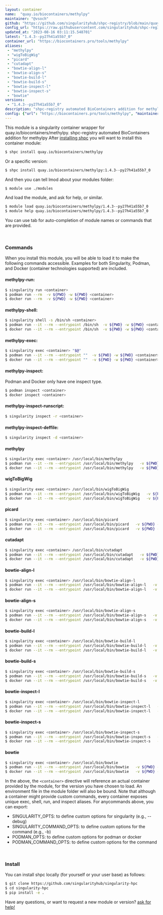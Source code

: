 ```yaml
---
layout: container
name:  "quay.io/biocontainers/methylpy"
maintainer: "@vsoch"
github: "https://github.com/singularityhub/shpc-registry/blob/main/quay.io/biocontainers/methylpy/container.yaml"
config_url: "https://raw.githubusercontent.com/singularityhub/shpc-registry/main/quay.io/biocontainers/methylpy/container.yaml"
updated_at: "2023-08-16 03:11:15.548701"
latest: "1.4.3--py27h41a55b7_0"
container_url: "https://biocontainers.pro/tools/methylpy"
aliases:
 - "methylpy"
 - "wigToBigWig"
 - "picard"
 - "cutadapt"
 - "bowtie-align-l"
 - "bowtie-align-s"
 - "bowtie-build-l"
 - "bowtie-build-s"
 - "bowtie-inspect-l"
 - "bowtie-inspect-s"
 - "bowtie"
versions:
 - "1.4.3--py27h41a55b7_0"
description: "shpc-registry automated BioContainers addition for methylpy"
config: {"url": "https://biocontainers.pro/tools/methylpy", "maintainer": "@vsoch", "description": "shpc-registry automated BioContainers addition for methylpy", "latest": {"1.4.3--py27h41a55b7_0": "sha256:c4b8fa9f4e0743dd78d19f9848ebf006a19cac5f0fd760843e75913eb0abab3e"}, "tags": {"1.4.3--py27h41a55b7_0": "sha256:c4b8fa9f4e0743dd78d19f9848ebf006a19cac5f0fd760843e75913eb0abab3e"}, "docker": "quay.io/biocontainers/methylpy", "aliases": {"methylpy": "/usr/local/bin/methylpy", "wigToBigWig": "/usr/local/bin/wigToBigWig", "picard": "/usr/local/bin/picard", "cutadapt": "/usr/local/bin/cutadapt", "bowtie-align-l": "/usr/local/bin/bowtie-align-l", "bowtie-align-s": "/usr/local/bin/bowtie-align-s", "bowtie-build-l": "/usr/local/bin/bowtie-build-l", "bowtie-build-s": "/usr/local/bin/bowtie-build-s", "bowtie-inspect-l": "/usr/local/bin/bowtie-inspect-l", "bowtie-inspect-s": "/usr/local/bin/bowtie-inspect-s", "bowtie": "/usr/local/bin/bowtie"}}
---
```


This module is a singularity container wrapper for quay.io/biocontainers/methylpy.
shpc-registry automated BioContainers addition for methylpy
After [installing shpc](#install) you will want to install this container module:


```bash
$ shpc install quay.io/biocontainers/methylpy
```

Or a specific version:

```bash
$ shpc install quay.io/biocontainers/methylpy:1.4.3--py27h41a55b7_0
```

And then you can tell lmod about your modules folder:

```bash
$ module use ./modules
```

And load the module, and ask for help, or similar.

```bash
$ module load quay.io/biocontainers/methylpy/1.4.3--py27h41a55b7_0
$ module help quay.io/biocontainers/methylpy/1.4.3--py27h41a55b7_0
```

You can use tab for auto-completion of module names or commands that are provided.

<br>

### Commands

When you install this module, you will be able to load it to make the following commands accessible.
Examples for both Singularity, Podman, and Docker (container technologies supported) are included.

#### methylpy-run:

```bash
$ singularity run <container>
$ podman run --rm  -v ${PWD} -w ${PWD} <container>
$ docker run --rm  -v ${PWD} -w ${PWD} <container>
```

#### methylpy-shell:

```bash
$ singularity shell -s /bin/sh <container>
$ podman run --it --rm --entrypoint /bin/sh  -v ${PWD} -w ${PWD} <container>
$ docker run --it --rm --entrypoint /bin/sh  -v ${PWD} -w ${PWD} <container>
```

#### methylpy-exec:

```bash
$ singularity exec <container> "$@"
$ podman run --it --rm --entrypoint ""  -v ${PWD} -w ${PWD} <container> "$@"
$ docker run --it --rm --entrypoint ""  -v ${PWD} -w ${PWD} <container> "$@"
```

#### methylpy-inspect:

Podman and Docker only have one inspect type.

```bash
$ podman inspect <container>
$ docker inspect <container>
```

#### methylpy-inspect-runscript:

```bash
$ singularity inspect -r <container>
```

#### methylpy-inspect-deffile:

```bash
$ singularity inspect -d <container>
```


#### methylpy

```bash
$ singularity exec <container> /usr/local/bin/methylpy
$ podman run --it --rm --entrypoint /usr/local/bin/methylpy   -v ${PWD} -w ${PWD} <container> -c " $@"
$ docker run --it --rm --entrypoint /usr/local/bin/methylpy   -v ${PWD} -w ${PWD} <container> -c " $@"
```


#### wigToBigWig

```bash
$ singularity exec <container> /usr/local/bin/wigToBigWig
$ podman run --it --rm --entrypoint /usr/local/bin/wigToBigWig   -v ${PWD} -w ${PWD} <container> -c " $@"
$ docker run --it --rm --entrypoint /usr/local/bin/wigToBigWig   -v ${PWD} -w ${PWD} <container> -c " $@"
```


#### picard

```bash
$ singularity exec <container> /usr/local/bin/picard
$ podman run --it --rm --entrypoint /usr/local/bin/picard   -v ${PWD} -w ${PWD} <container> -c " $@"
$ docker run --it --rm --entrypoint /usr/local/bin/picard   -v ${PWD} -w ${PWD} <container> -c " $@"
```


#### cutadapt

```bash
$ singularity exec <container> /usr/local/bin/cutadapt
$ podman run --it --rm --entrypoint /usr/local/bin/cutadapt   -v ${PWD} -w ${PWD} <container> -c " $@"
$ docker run --it --rm --entrypoint /usr/local/bin/cutadapt   -v ${PWD} -w ${PWD} <container> -c " $@"
```


#### bowtie-align-l

```bash
$ singularity exec <container> /usr/local/bin/bowtie-align-l
$ podman run --it --rm --entrypoint /usr/local/bin/bowtie-align-l   -v ${PWD} -w ${PWD} <container> -c " $@"
$ docker run --it --rm --entrypoint /usr/local/bin/bowtie-align-l   -v ${PWD} -w ${PWD} <container> -c " $@"
```


#### bowtie-align-s

```bash
$ singularity exec <container> /usr/local/bin/bowtie-align-s
$ podman run --it --rm --entrypoint /usr/local/bin/bowtie-align-s   -v ${PWD} -w ${PWD} <container> -c " $@"
$ docker run --it --rm --entrypoint /usr/local/bin/bowtie-align-s   -v ${PWD} -w ${PWD} <container> -c " $@"
```


#### bowtie-build-l

```bash
$ singularity exec <container> /usr/local/bin/bowtie-build-l
$ podman run --it --rm --entrypoint /usr/local/bin/bowtie-build-l   -v ${PWD} -w ${PWD} <container> -c " $@"
$ docker run --it --rm --entrypoint /usr/local/bin/bowtie-build-l   -v ${PWD} -w ${PWD} <container> -c " $@"
```


#### bowtie-build-s

```bash
$ singularity exec <container> /usr/local/bin/bowtie-build-s
$ podman run --it --rm --entrypoint /usr/local/bin/bowtie-build-s   -v ${PWD} -w ${PWD} <container> -c " $@"
$ docker run --it --rm --entrypoint /usr/local/bin/bowtie-build-s   -v ${PWD} -w ${PWD} <container> -c " $@"
```


#### bowtie-inspect-l

```bash
$ singularity exec <container> /usr/local/bin/bowtie-inspect-l
$ podman run --it --rm --entrypoint /usr/local/bin/bowtie-inspect-l   -v ${PWD} -w ${PWD} <container> -c " $@"
$ docker run --it --rm --entrypoint /usr/local/bin/bowtie-inspect-l   -v ${PWD} -w ${PWD} <container> -c " $@"
```


#### bowtie-inspect-s

```bash
$ singularity exec <container> /usr/local/bin/bowtie-inspect-s
$ podman run --it --rm --entrypoint /usr/local/bin/bowtie-inspect-s   -v ${PWD} -w ${PWD} <container> -c " $@"
$ docker run --it --rm --entrypoint /usr/local/bin/bowtie-inspect-s   -v ${PWD} -w ${PWD} <container> -c " $@"
```


#### bowtie

```bash
$ singularity exec <container> /usr/local/bin/bowtie
$ podman run --it --rm --entrypoint /usr/local/bin/bowtie   -v ${PWD} -w ${PWD} <container> -c " $@"
$ docker run --it --rm --entrypoint /usr/local/bin/bowtie   -v ${PWD} -w ${PWD} <container> -c " $@"
```



In the above, the `<container>` directive will reference an actual container provided
by the module, for the version you have chosen to load. An environment file in the
module folder will also be bound. Note that although a container
might provide custom commands, every container exposes unique exec, shell, run, and
inspect aliases. For anycommands above, you can export:

 - SINGULARITY_OPTS: to define custom options for singularity (e.g., --debug)
 - SINGULARITY_COMMAND_OPTS: to define custom options for the command (e.g., -b)
 - PODMAN_OPTS: to define custom options for podman or docker
 - PODMAN_COMMAND_OPTS: to define custom options for the command

<br>

### Install

You can install shpc locally (for yourself or your user base) as follows:

```bash
$ git clone https://github.com/singularityhub/singularity-hpc
$ cd singularity-hpc
$ pip install -e .
```

Have any questions, or want to request a new module or version? [ask for help!](https://github.com/singularityhub/singularity-hpc/issues)